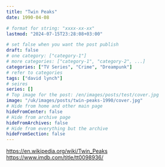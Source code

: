 ```yaml
---
title: "Twin Peaks"
date: 1990-04-08

# format for string: "xxxx-xx-xx"
lastmod: "2024-07-15T23:28:08+03:00"

# set false when you want the post publish
draft: false
# one category: ["category-1"]
# more categories: ["category-1", "category-2", ...]
categories: ["TV Series", "Crime", "Dreampunk"]
# refer to categories
tags: ["david lynch"]
# seires
series: []
# Top image for the post: /en/images/posts/test/cover.jpg
image: "/uk/images/posts/twin-peaks-1990/cover.jpg"
# Hide from home and other main page
hideFromCenter: false
# Hide from archive page
hideFromArchives: false
# Hide from everything but the archive
hideFromSection: false
---
```

https://en.wikipedia.org/wiki/Twin_Peaks
https://www.imdb.com/title/tt0098936/
<!--more-->